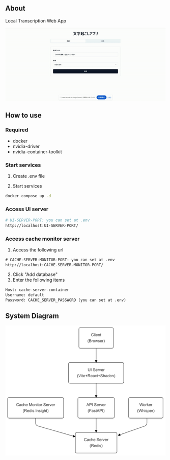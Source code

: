## About

Local Transcription Web App

![sample](./README/sample.gif)

## How to use

### Required

- docker
- nvidia-driver
- nvidia-container-toolkit

### Start services

1. Create .env file

2. Start services

```bash
docker compose up -d
```

### Access UI server

```bash
# UI-SERVER-PORT: you can set at .env
http://localhost:UI-SERVER-PORT/
```

### Access cache monitor server

1. Access the following url

```url
# CACHE-SERVER-MONITOR-PORT: you can set at .env
http://localhost:CACHE-SERVER-MONITOR-PORT/
```

2. Click "Add database"
3. Enter the following items

```
Host: cache-server-container
Username: default
Password: CACHE_SERVER_PASSWORD (you can set at .env)
```

## System Diagram

![system-diagram](./README/system-diagram.png)
